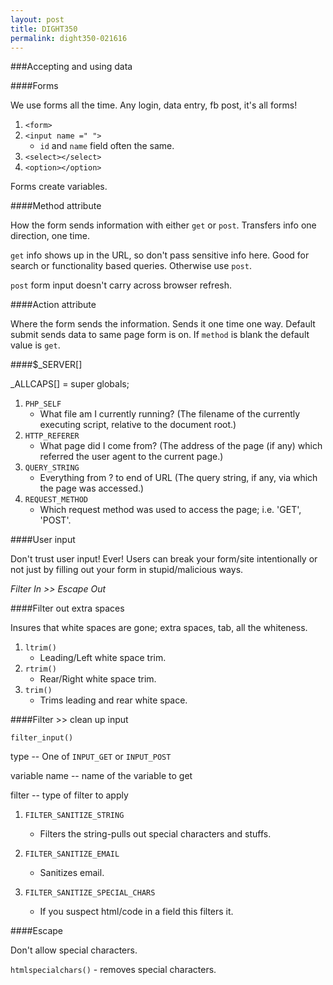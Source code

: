 ```yaml
---
layout: post
title: DIGHT350
permalink: dight350-021616
---
```


###Accepting and using data


####Forms

We use forms all the time. Any login, data entry, fb post, it's all forms!

1. `<form>`
2. `<input name =" ">`
    - `id` and `name` field often the same.
3. `<select></select>`
4. `<option></option>`

Forms create variables.

####Method attribute

How the form sends information with either `get` or `post`. Transfers info one direction, one time.


`get` info shows up in the URL, so don't pass sensitive info here. Good for search or functionality based queries. Otherwise use `post`.

`post` form input doesn't carry across browser refresh.


####Action attribute

Where the form sends the information. Sends it one time one way. Default submit sends data to same page form is on. If `method` is blank the default value is `get`.


####$_SERVER[]

_ALLCAPS[] = super globals;

1. `PHP_SELF`
    - What file am I currently running? (The filename of the currently executing script, relative to the document root.)
2. `HTTP_REFERER`
    - What page did I come from? (The address of the page (if any) which referred the user agent to the current page.)
3. `QUERY_STRING`
    - Everything from ? to end of URL (The query string, if any, via which the page was accessed.)
4. `REQUEST_METHOD`
    - Which request method was used to access the page; i.e. 'GET', 'POST'.


####User input

Don't trust user input! Ever! Users can break your form/site intentionally or not just by filling out your form in stupid/malicious ways.

_Filter In >> Escape Out_

####Filter out extra spaces

Insures that white spaces are gone; extra spaces, tab, all the whiteness.


1. `ltrim()`
    - Leading/Left white space trim.
2. `rtrim()`
    - Rear/Right white space trim.
3. `trim()`
    - Trims leading and rear white space.


####Filter >> clean up input

`filter_input()`

type -- One of `INPUT_GET` or `INPUT_POST` 

variable name -- name of the variable to get

filter -- type of filter to apply

1. `FILTER_SANITIZE_STRING`
    - Filters the string-pulls out special characters and stuffs.

2. `FILTER_SANITIZE_EMAIL`
    - Sanitizes email.

3. `FILTER_SANITIZE_SPECIAL_CHARS`
    - If you suspect html/code in a field this filters it.


####Escape

Don't allow special characters.

`htmlspecialchars()` - removes special characters.
